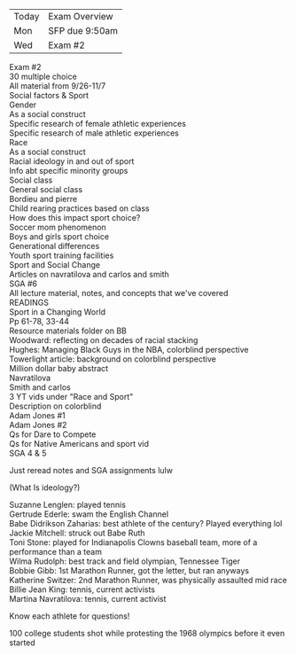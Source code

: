 |   |   |
|---|---|
|Today|Exam Overview|
|Mon|SFP due 9:50am|
|Wed|Exam #2|
 
Exam #2  
30 multiple choice  
All material from 9/26-11/7  
Social factors & Sport  
Gender  
As a social construct  
Specific research of female athletic experiences  
Specific research of male athletic experiences  
Race  
As a social construct  
Racial ideology in and out of sport  
Info abt specific minority groups  
Social class  
General social class  
Bordieu and pierre  
Child rearing practices based on class  
How does this impact sport choice?  
Soccer mom phenomenon  
Boys and girls sport choice  
Generational differences  
Youth sport training facilities  
Sport and Social Change  
Articles on navratilova and carlos and smith  
SGA #6  
All lecture material, notes, and concepts that we've covered  
READINGS  
Sport in a Changing World  
Pp 61-78, 33-44  
Resource materials folder on BB  
Woodward: reflecting on decades of racial stacking  
Hughes: Managing Black Guys in the NBA, colorblind perspective  
Towerlight article: background on colorblind perspective  
Million dollar baby abstract  
Navratilova  
Smith and carlos  
3 YT vids under "Race and Sport"  
Description on colorblind  
Adam Jones #1  
Adam Jones #2  
Qs for Dare to Compete  
Qs for Native Americans and sport vid  
SGA 4 & 5
   

Just reread notes and SGA assignments lulw

(What Is ideology?)

Suzanne Lenglen: played tennis  
Gertrude Ederle: swam the English Channel  
Babe Didrikson Zaharias: best athlete of the century? Played everything lol  
Jackie Mitchell: struck out Babe Ruth  
Toni Stone: played for Indianapolis Clowns baseball team, more of a performance than a team  
Wilma Rudolph: best track and field olympian, Tennessee Tiger  
Bobbie Gibb: 1st Marathon Runner, got the letter, but ran anyways  
Katherine Switzer: 2nd Marathon Runner, was physically assaulted mid race  
Billie Jean King: tennis, current activists  
Martina Navratilova: tennis, current activist
 
Know each athlete for questions!

100 college students shot while protesting the 1968 olympics before it even started